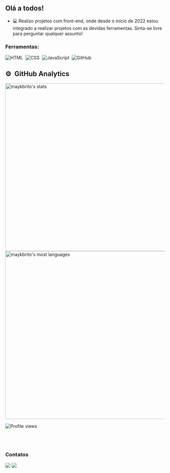 ## Olá a todos!

- 💻  Realizo projetos com front-end, onde desde o início de 2022 estou integrado a realizar projetos com as devidas ferramentas. Sinta-se livre para perguntar qualquer assunto!

### Ferramentas:
![HTML](https://img.shields.io/badge/-HTML-05122A?style=flat&logo=HTML5)&nbsp;
![CSS](https://img.shields.io/badge/-CSS-05122A?style=flat&logo=CSS3&logoColor=1572B6)&nbsp;
![JavaScript](https://img.shields.io/badge/-JavaScript-05122A?style=flat&logo=javascript)&nbsp;
![GitHub](https://img.shields.io/badge/-GitHub-05122A?style=flat&logo=github)&nbsp;
  

## ⚙️ &nbsp;GitHub Analytics
<p align="left">
<img width="530em" src="https://github-readme-stats.vercel.app/api?username=GuilhermeMH&show_icons=true&theme=vision-friendly-dark" alt="maykbrito's stats"/>
<img width="530em" src="https://github-readme-stats.vercel.app/api/top-langs/?username=GuilhermeMH&layout=compact&theme=vision-friendly-dark" alt="maykbrito's most languages"/>
</p>
<p align="left"> <img src="https://komarev.com/ghpvc/?username=GuilhermeMH&color=green" alt="Profile views" /> </p>
<br><br>


### Contatos
  <a href="mailto:guilhermemoura.c710@gmail.com"><img src="https://img.shields.io/badge/Gmail-D14836?style=for-the-badge&logo=gmail&logoColor=white" target="_blank"></a> <a href="https://www.linkedin.com/in/guilhermemhenrique" target="_blank"><img src="https://img.shields.io/badge/-LinkedIn-%230077B5?style=for-the-badge&logo=linkedin&logoColor=white" target="_blank"></a>
